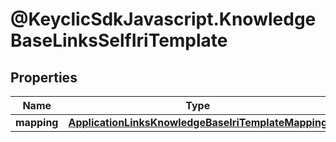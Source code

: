 # @KeyclicSdkJavascript.KnowledgeBaseLinksSelfIriTemplate

## Properties
Name | Type | Description | Notes
------------ | ------------- | ------------- | -------------
**mapping** | [**ApplicationLinksKnowledgeBaseIriTemplateMapping**](ApplicationLinksKnowledgeBaseIriTemplateMapping.md) |  | [optional] 


